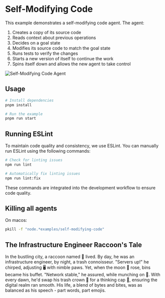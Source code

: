 # Self-Modifying Code

This example demonstrates a self-modifying code agent. The agent:

1. Creates a copy of its source code
2. Reads context about previous operations
3. Decides on a goal state
4. Modifies its source code to match the goal state
5. Runs tests to verify the changes
6. Starts a new version of itself to continue the work
7. Spins itself down and allows the new agent to take control

![Self-Modifying Code Agent](https://card-images.netrunnerdb.com/v2/large/03046.jpg)

## Usage

```bash
# Install dependencies
pnpm install

# Run the example
pnpm run start
```

## Running ESLint

To maintain code quality and consistency, we use ESLint. You can manually run ESLint using the following commands:

```bash
# Check for linting issues
npm run lint

# Automatically fix linting issues
npm run lint:fix
```

These commands are integrated into the development workflow to ensure code quality.

## Killing all agents

On macos:

```bash
pkill -f "node.*examples/self-modifying-code"
```

## The Infrastructure Engineer Raccoon's Tale

In the bustling city, a raccoon named 🦝 lived. By day, he was an infrastructure engineer, by night, a trash connoisseur. "Servers up!" he chirped, adjusting 🖥️ with nimble paws. Yet, when the moon 🌙 rose, bins became his buffet. "Network stable," he assured, while munching on 🍟. With every dawn, he'd swap his trash crown 👑 for a thinking cap 🎩, ensuring the digital realm ran smooth. His life, a blend of bytes and bites, was as balanced as his speech - part words, part emojis.
